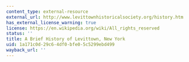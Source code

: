```yaml
---
content_type: external-resource
external_url: http://www.levittownhistoricalsociety.org/history.htm
has_external_license_warning: true
license: https://en.wikipedia.org/wiki/All_rights_reserved
status: ''
title: A Brief History of Levittown, New York
uid: 1a171c0d-29c6-4df0-bfe0-5c5299ebd499
wayback_url: ''
---
```


